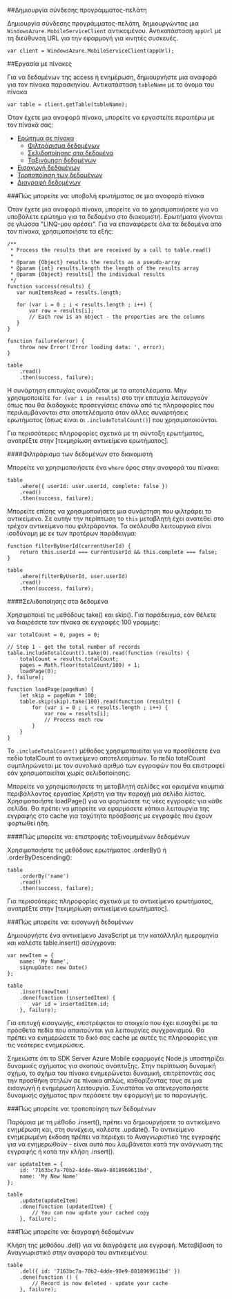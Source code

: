 ##<a name="create-client"></a>Δημιουργία σύνδεσης προγράμματος-πελάτη

Δημιουργία σύνδεσης προγράμματος-πελάτη, δημιουργώντας μια `WindowsAzure.MobileServiceClient` αντικειμένου.  Αντικατάσταση `appUrl` με τη διεύθυνση URL για την εφαρμογή για κινητές συσκευές.

```
var client = WindowsAzure.MobileServiceClient(appUrl);
```

##<a name="table-reference"></a>Εργασία με πίνακες

Για να δεδομένων της access ή ενημέρωση, δημιουργήστε μια αναφορά για τον πίνακα παρασκηνίου. Αντικατάσταση `tableName` με το όνομα του πίνακα

```
var table = client.getTable(tableName);
```

Όταν έχετε μια αναφορά πίνακα, μπορείτε να εργαστείτε περαιτέρω με τον πίνακά σας:

* [Ερώτημα σε πίνακα](#querying)
  * [Φιλτράρισμα δεδομένων](#table-filter)
  * [Σελιδοποίησης στα δεδομένα](#table-paging)
  * [Ταξινόμηση δεδομένων](#sorting-data)
* [Εισαγωγή δεδομένων](#inserting)
* [Τροποποίηση των δεδομένων](#modifying)
* [Διαγραφή δεδομένων](#deleting)

###<a name="querying"></a>Πώς μπορείτε να: υποβολή ερωτήματος σε μια αναφορά πίνακα

Όταν έχετε μια αναφορά πίνακα, μπορείτε να το χρησιμοποιήσετε για να υποβάλετε ερώτημα για τα δεδομένα στο διακομιστή.  Ερωτήματα γίνονται σε γλώσσα "LINQ-μου αρέσει".
Για να επαναφέρετε όλα τα δεδομένα από τον πίνακα, χρησιμοποιήστε τα εξής:

```
/**
 * Process the results that are received by a call to table.read()
 *
 * @param {Object} results the results as a pseudo-array
 * @param {int} results.length the length of the results array
 * @param {Object} results[] the individual results
 */
function success(results) {
   var numItemsRead = results.length;

   for (var i = 0 ; i < results.length ; i++) {
       var row = results[i];
       // Each row is an object - the properties are the columns
   }
}

function failure(error) {
    throw new Error('Error loading data: ', error);
}

table
    .read()
    .then(success, failure);
```

Η συνάρτηση επιτυχίας ονομάζεται με τα αποτελέσματα.   Μην χρησιμοποιείτε `for (var i in results)` στο την επιτυχία λειτουργούν όπως που θα διαδοχικές προσεγγίσεις επάνω από τις πληροφορίες που περιλαμβάνονται στα αποτελέσματα όταν άλλες συναρτήσεις ερωτήματος (όπως είναι οι `.includeTotalCount()`) που χρησιμοποιούνται.

Για περισσότερες πληροφορίες σχετικά με τη σύνταξη ερωτήματος, ανατρέξτε στην [τεκμηρίωση αντικείμενο ερωτήματος].

####<a name="table-filter"></a>Φιλτράρισμα των δεδομένων στο διακομιστή

Μπορείτε να χρησιμοποιήσετε ένα `where` όρος στην αναφορά του πίνακα:

```
table
    .where({ userId: user.userId, complete: false })
    .read()
    .then(success, failure);
```

Μπορείτε επίσης να χρησιμοποιήσετε μια συνάρτηση που φιλτράρει το αντικείμενο.  Σε αυτήν την περίπτωση το `this` μεταβλητή έχει ανατεθεί στο τρέχον αντικείμενο που φιλτράρονται.  Τα ακόλουθα λειτουργικά είναι ισοδύναμη με εκ των προτέρων παράδειγμα:

```
function filterByUserId(currentUserId) {
    return this.userId === currentUserId && this.complete === false;
}

table
    .where(filterByUserId, user.userId)
    .read()
    .then(success, failure);
```

####<a name="table-paging"></a>Σελιδοποίησης στα δεδομένα

Χρησιμοποιεί τις μεθόδους take() και skip().  Για παράδειγμα, εάν θέλετε να διαιρέσετε τον πίνακα σε εγγραφές 100 γραμμής:

```
var totalCount = 0, pages = 0;

// Step 1 - get the total number of records
table.includeTotalCount().take(0).read(function (results) {
    totalCount = results.totalCount;
    pages = Math.floor(totalCount/100) + 1;
    loadPage(0);
}, failure);

function loadPage(pageNum) {
    let skip = pageNum * 100;
    table.skip(skip).take(100).read(function (results) {
        for (var i = 0 ; i < results.length ; i++) {
            var row = results[i];
            // Process each row
        }
    }
}
```

Το `.includeTotalCount()` μέθοδος χρησιμοποιείται για να προσθέσετε ένα πεδίο totalCount το αντικείμενο αποτελεσμάτων.  Το πεδίο totalCount συμπληρώνεται με τον συνολικό αριθμό των εγγραφών που θα επιστραφεί εάν χρησιμοποιείται χωρίς σελιδοποίησης.

Μπορείτε να χρησιμοποιήσετε τη μεταβλητή σελίδες και ορισμένα κουμπιά περιβάλλοντος εργασίας Χρήστη για την παροχή μια σελίδα λίστας. Χρησιμοποιήστε loadPage() για να φορτώσετε τις νέες εγγραφές για κάθε σελίδα.  Θα πρέπει να μπορείτε να εφαρμόσετε κάποια λειτουργία της εγγραφής στο cache για ταχύτητα πρόσβασης με εγγραφές που έχουν φορτωθεί ήδη.


####<a name="sorting-data"></a>Πώς μπορείτε να: επιστροφής ταξινομημένων δεδομένων

Χρησιμοποιήστε τις μεθόδους ερωτήματος .orderBy() ή .orderByDescending():

```
table
    .orderBy('name')
    .read()
    .then(success, failure);
```

Για περισσότερες πληροφορίες σχετικά με το αντικείμενο ερωτήματος, ανατρέξτε στην [τεκμηρίωση αντικείμενο ερωτήματος].

###<a name="inserting"></a>Πώς μπορείτε να: εισαγωγή δεδομένων

Δημιουργήστε ένα αντικείμενο JavaScript με την κατάλληλη ημερομηνία και καλέστε table.insert() ασύγχρονα:

```
var newItem = {
    name: 'My Name',
    signupDate: new Date()
};

table
    .insert(newItem)
    .done(function (insertedItem) {
        var id = insertedItem.id;
    }, failure);
```

Για επιτυχή εισαγωγής, επιστρέφεται το στοιχείο που έχει εισαχθεί με τα πρόσθετα πεδία που απαιτούνται για λειτουργίες συγχρονισμού.  Θα πρέπει να ενημερώσετε το δικό σας cache με αυτές τις πληροφορίες για τις νεότερες ενημερώσεις.

Σημειώστε ότι το SDK Server Azure Mobile εφαρμογές Node.js υποστηρίζει δυναμικές σχήματος για σκοπούς ανάπτυξης.
Στην περίπτωση δυναμική σχήμα, το σχήμα του πίνακα ενημερώνεται δυναμική, επιτρέποντάς σας την προσθήκη στηλών σε πίνακα απλώς, καθορίζοντας τους σε μια εισαγωγή ή ενημέρωση λειτουργία.  Συνιστάται να απενεργοποιήσετε δυναμικής σχήματος πριν περάσετε την εφαρμογή με το παραγωγής.

###<a name="modifying"></a>Πώς μπορείτε να: τροποποίηση των δεδομένων

Παρόμοια με τη μέθοδο .insert(), πρέπει να δημιουργήσετε το αντικείμενο ενημέρωση και, στη συνέχεια, καλέστε .update().  Το αντικείμενο ενημερωμένη έκδοση πρέπει να περιέχει το Αναγνωριστικό της εγγραφής για να ενημερωθούν - είναι αυτό που λαμβάνεται κατά την ανάγνωση της εγγραφής ή κατά την κλήση .insert().

```
var updateItem = {
    id: '7163bc7a-70b2-4dde-98e9-8818969611bd',
    name: 'My New Name'
};

table
    .update(updateItem)
    .done(function (updatedItem) {
        // You can now update your cached copy
    }, failure);
```

###<a name="deleting"></a>Πώς μπορείτε να: διαγραφή δεδομένων

Κλήση της μεθόδου .del() για να διαγράψετε μια εγγραφή.  Μεταβίβαση το Αναγνωριστικό στην αναφορά του αντικειμένου:

```
table
    .del({ id: '7163bc7a-70b2-4dde-98e9-8818969611bd' })
    .done(function () {
        // Record is now deleted - update your cache
    }, failure);
```
